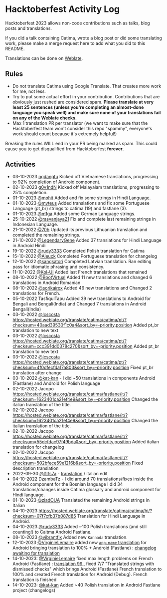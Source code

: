 # Hacktoberfest Activity Log

Hacktoberfest 2023 allows non-code contributions such as talks, blog posts and translations.

If you did a talk containing Catima, wrote a blog post or did some translating work, please make a merge request here to add what you did to this README.

Translations can be done on [Weblate](https://hosted.weblate.org/projects/catima/).

## Rules
- Do not translate Catima using Google Translate. That creates more work for me, not less.
- Try to put some actual effort in your contribution. Contributions that are obviously just rushed are considered spam. **Please translate at very least 25 sentences (unless you're completing an almost-done language you speak well) and make sure none of your translations fail on any of the Weblate checks.**
- Max 1 translation PR per translator (we want to make sure that the Hacktoberfest team won't consider this repo "spammy", everyone's work should count because it's extremely helpful!)

Breaking the rules WILL end in your PR being marked as spam. This could cause you to get disqualified from Hacktoberfest **forever**.

## Activities

- 03-10-2023 [ngdangtu](https://github.com/ngdangtu-vn) Kicked off Vietnamese translations, progressing to 92% completion of Android component.
- 02-10-2023 [g0v1ndN](https://github.com/g0v1ndN) Kicked off Malayalam translations, progressing to 25% completion.
- 01-10-2023 [@mohit](https://github.com/mohitahlawat2001) Added and fix some strings in Hindi Language.
- 01-10-2023 [@mvteus](https://github.com/mvteus) Added translations and fix some Portuguese Language (pt_br) strings to catima (19) and fastlane (3).
- 01-10-2023 [@m1ga](https://github.com/m1ga) Added some German Language strings.
- 25-10-2022 [@rasvanjaya21](https://github.com/rasvanjaya21) Fix and complete last remaining strings in Indonesian Language.
- 21-10-2022 [@70h](https://github.com/70h) Updated its previous Lithuanian translation and completed the remaining strings.
- 21-10-2022 [@LegendaryGene](https://github.com/LegendaryGene) Added 37 translations for Hindi Language in Android Hindi
- 19-10-2022 [@rudy3333](https://github.com/rudy3333) Completed Polish translation for Catima
- 15-10-2022 [@Aleuck](https://github.com/Aleuck) Completed Portuguese translation for changelog
- 12-10-2022 [@sangsatori](https://github.com/sangsatori) Completed Latvian translation. Ran editing pass for idiomatic phrasing and consistency.
- 11-10-2022 [@Kol-UI](https://github.com/Kol-UI) Added last French translations that remained 
- 08-10-2022 [@BootVirtual](https://github.com/BootVirtual) Added 11 new translations and changed 6 translations in Android Romanian
- 08-10-2022 [@sorikairox](https://github.com/sorikairox) Added 46 new translations and Changed 2 translations for French.
- 05-10-2022 TasfiqulTapu Added 39 new translations to Android for Bengali and Bengali(India) and Changed 7 translations in Android Bengali(India)
- 03-10-2022 [@lcscosta](https://github.com/lcscosta) https://hosted.weblate.org/translate/catima/catima/pt/?checksum=40aad39530f1c0a4&sort_by=-priority,position Added pt_br translation to new text  
- 03-10-2022 [@lcscosta](https://github.com/lcscosta) https://hosted.weblate.org/translate/catima/catima/pt/?checksum=ccc391dd0378c270&sort_by=-priority,position Added pt_br translation to new text  
- 03-10-2022 [@lcscosta](https://github.com/lcscosta) https://hosted.weblate.org/translate/catima/catima/pt/?checksum=4f0dfecf4a17a803&sort_by=-priority,position Fixed pt_br translation after change  
- 03-10-2022 [@kat-kan](https://github.com/kat-kan) - I did ~50 translations in components Android (Fastlane) and Android for Polish language
- 02-10-2022 Jacopo https://hosted.weblate.org/translate/catima/fastlane/it/?checksum=1623401ca21ef4e9&sort_by=-priority,position Changed the italian translation of the title.  
- 02-10-2022 Jacopo https://hosted.weblate.org/translate/catima/fastlane/it/?checksum=1623401ca21ef4e9&sort_by=-priority,position Changed the italian translation of the title.
- 02-10-2022 Jacopo https://hosted.weblate.org/translate/catima/fastlane/it/?checksum=55dcfdac97f49bda&sort_by=-priority,position Added italian translation for changelog  
- 02-10-2022 Jacopo https://hosted.weblate.org/translate/catima/fastlane/it/?checksum=502bfece59e1216b&sort_by=-priority,position Fixed description translation  
- 2022-09-30 [@l1i1s7a]( https://github.com/l1i1s7a ) - [translation]( https://hosted.weblate.org/translate/catima/fastlane/it/?checksum=b7a779d1c893a114&sort_by=-priority,position ) / italian edit
- 04-10-2022 DzambaTz - I did around 70 translations/fixes inside the Android component for the Bosnian language
I did 34 translations/changes inside Catima glossary and android component for Hindi language.
- 01-10-2023 [@ziadOUA](https://github.com/ziadOUA) Translated the remaining Android strings in Italian
- 04-10-2023 https://hosted.weblate.org/translate/catima/catima/hi/?checksum=07f7cfb37b087d85  Translation for Hindi Language in Android.
- 04-10-2023 [@rudy3333](https://github.com/rudy3333) Added ~100 Polish translations (and still counting!) to Caitma Android Fastlane.
- 08-10-2023 [@vibrantfix](https://github.com/vibrantfix) Added new `Kannada` translation.
- 12-10-2023 [@VirginieLemaire](https://github.com/VirginieLemaire) added new [`app-name` translation](https://hosted.weblate.org/translate/catima/catima/fr/?sort_by=-priority%2Cposition&offset=1) for Android bringing translation to 100% + Android (Fastlane) : [changelog awaiting for translation](https://hosted.weblate.org/translate/catima/fastlane/fr/?q=state%3A%3Ctranslated&offset=1)
- 14-10-2023: [@VirginieLemaire](https://github.com/VirginieLemaire) fixed max length problems on French Android (Fastlane) : [translation 99 ](https://hosted.weblate.org/translate/catima/fastlane/fr/?&offset=99), fixed 7/7 "Translated strings with dismissed checks" which brings Android (Fastlane) French translation to 100% and created French translation for Android (Debug). French translation is finished
- 14-10-2023: [@kat-kan](https://github.com/kat-kan) Added ~40 Polish translation in Android Fastlane project (changelogs)